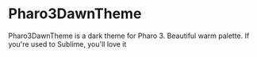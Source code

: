 Pharo3DawnTheme
===============

Pharo3DawnTheme is a dark theme for Pharo 3. Beautiful warm palette. If you're used to Sublime, you'll love it
